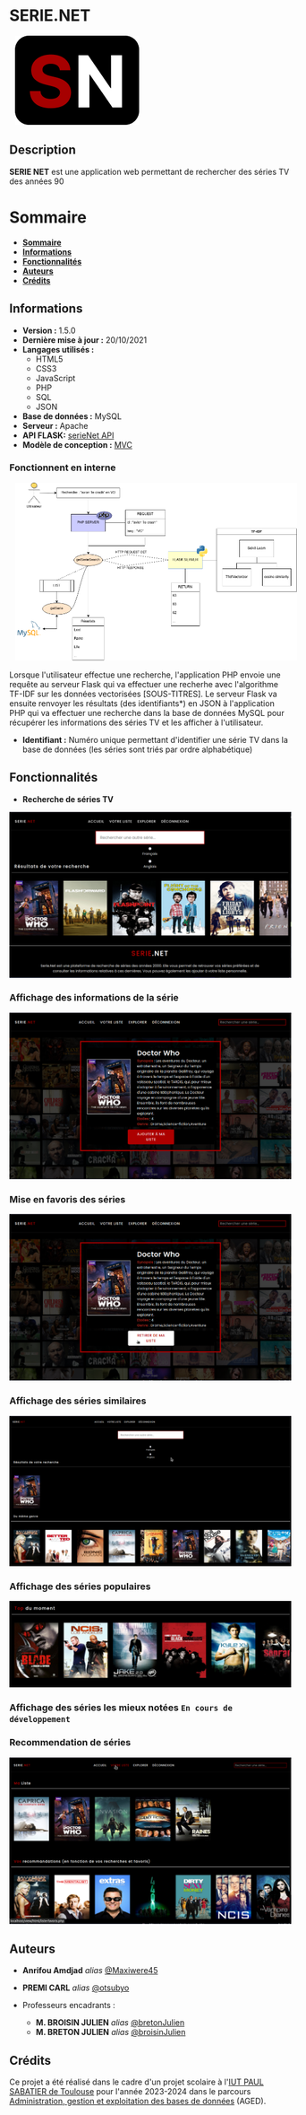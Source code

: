 # **SERIE.NET**

<img  style="margin: 0 10px 0;" alt="" src="./ressources/images/sn_logo.png">

## Description
**SERIE NET** est une application web permettant de rechercher des séries TV des années 90

# Sommaire

* **[Sommaire](#sommaire)**
* **[Informations](#informations)**
* **[Fonctionnalités](#fonctionnalités)**
* **[Auteurs](#auteurs)**
* **[Crédits](#crédits)**


## Informations

* **Version :** 1.5.0
* **Dernière mise à jour :** 20/10/2021
* **Langages utilisés :**
  * HTML5
  * CSS3
  * JavaScript
  * PHP
  * SQL
  * JSON
* **Base de données :** MySQL
* **Serveur :** Apache
* **API FLASK:** [serieNet API](https://github.com/Maxiwere45/seriesNet)
* **Modèle de conception :** [MVC](https://fr.wikipedia.org/wiki/Mod%C3%A8le-vue-contr%C3%B4leur)

### Fonctionnent en interne
  
<img  style="float:inherit; margin: 0 10px 0;" alt="" src="./ressources/images/API.png">


Lorsque l'utilisateur effectue une recherche, l'application PHP envoie une requête
au serveur Flask qui va effectuer une recherhe avec l'algorithme TF-IDF sur les données vectorisées [SOUS-TITRES]. 
Le serveur Flask va ensuite renvoyer les résultats (des identifiants*) en JSON à l'application PHP qui va effectuer une recherche 
dans la base de données MySQL pour récupérer les informations des séries TV et les afficher à l'utilisateur.

* **Identifiant :** Numéro unique permettant d'identifier une série TV dans la base de données (les séries sont triés par ordre alphabétique)

## Fonctionnalités

* **Recherche de séries TV**

<img alt="" src="./ressources/images/recherche.png">

### **Affichage des informations de la série**

<img alt="" src="./ressources/images/serie.png">

### **Mise en favoris des séries**

<img alt="" src="./ressources/images/favoris.png">

### **Affichage des séries similaires**

<img alt="" src="./ressources/images/similaires.png">

### **Affichage des séries populaires**

<img alt="" src="./ressources/images/populaires.png">

### **Affichage des séries les mieux notées** `En cours de développement`

### **Recommendation de séries**

<img alt="" src="./ressources/images/recommendation.png">


## Auteurs

* **Anrifou Amdjad** _alias_ [@Maxiwere45](https://github.com/Maxiwere45)
* **PREMI CARL** _alias_ [@otsubyo](https://github.com/otsubyo)

* Professeurs encadrants :
  * **M. BROISIN JULIEN** _alias_ [@bretonJulien](https://www.linkedin.com/in/jln-brtn/)
  * **M. BRETON JULIEN** _alias_ [@broisinJulien](https://www.linkedin.com/in/jbroisin/)

## Crédits

Ce projet a été réalisé dans le cadre d'un projet scolaire à l'[IUT PAUL SABATIER de Toulouse](https://iut.univ-tlse3.fr/) pour l'année 2023-2024 dans le
parcours [Administration, gestion et exploitation des bases de données](https://iut.univ-tlse3.fr/but-informatique-parcours-administration-gestion-et-exploitation-des-donnees-toulouse) (AGED).